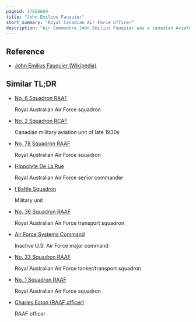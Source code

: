 ```yaml
---
pageid: 17056669
title: "John Emilius Fauquier"
short_summary: "Royal Canadian Air Force officer"
description: "Air Commodore John Emilius Fauquier was a canadian Aviator and Leader of the Bomber Command during the second World War. He commanded No. 405 Squadron Rcaf and later No. 617 Squadron Raf over the Course of the War. He joined the Royal canadian Air Force as a Bush Pilot prior to the War in 1939 as a Flight Instructor. He then joined 405 Squadron in 1941 and would fly operationally for the Rest of the War, taking a Drop in Rank on one Occasion to return to active Command. During his three Tour of Operation he participated in Operation Hydra and Dozens of other Sorties over Europe."
---
```


## Reference

- [John Emilius Fauquier (Wikipedia)](https://en.wikipedia.org/?curid=17056669)

## Similar TL;DR

- [No. 6 Squadron RAAF](/tldr/en/no-6-squadron-raaf)

  Royal Australian Air Force squadron

- [No. 2 Squadron RCAF](/tldr/en/no-2-squadron-rcaf)

  Canadian military aviation unit of late 1930s

- [No. 78 Squadron RAAF](/tldr/en/no-78-squadron-raaf)

  Royal Australian Air Force squadron

- [Hippolyte De La Rue](/tldr/en/hippolyte-de-la-rue)

  Royal Australian Air Force senior commander

- [I Battle Squadron](/tldr/en/i-battle-squadron)

  Military unit

- [No. 36 Squadron RAAF](/tldr/en/no-36-squadron-raaf)

  Royal Australian Air Force transport squadron

- [Air Force Systems Command](/tldr/en/air-force-systems-command)

  Inactive U.S. Air Force major command

- [No. 33 Squadron RAAF](/tldr/en/no-33-squadron-raaf)

  Royal Australian Air Force tanker/transport squadron

- [No. 1 Squadron RAAF](/tldr/en/no-1-squadron-raaf)

  Royal Australian Air Force squadron

- [Charles Eaton (RAAF officer)](/tldr/en/charles-eaton-raaf-officer)

  RAAF officer
